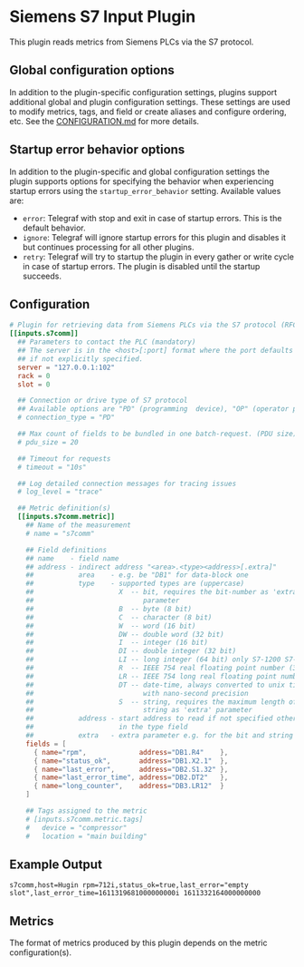 # Siemens S7 Input Plugin

This plugin reads metrics from Siemens PLCs via the S7 protocol.

## Global configuration options <!-- @/docs/includes/plugin_config.md -->

In addition to the plugin-specific configuration settings, plugins support
additional global and plugin configuration settings. These settings are used to
modify metrics, tags, and field or create aliases and configure ordering, etc.
See the [CONFIGURATION.md][CONFIGURATION.md] for more details.

[CONFIGURATION.md]: ../../../docs/CONFIGURATION.md#plugins

## Startup error behavior options <!-- @/docs/includes/startup_error_behavior.md -->

In addition to the plugin-specific and global configuration settings the plugin
supports options for specifying the behavior when experiencing startup errors
using the `startup_error_behavior` setting. Available values are:

- `error`:  Telegraf with stop and exit in case of startup errors. This is the
            default behavior.
- `ignore`: Telegraf will ignore startup errors for this plugin and disables it
            but continues processing for all other plugins.
- `retry`:  Telegraf will try to startup the plugin in every gather or write
            cycle in case of startup errors. The plugin is disabled until
            the startup succeeds.

## Configuration

```toml @sample.conf
# Plugin for retrieving data from Siemens PLCs via the S7 protocol (RFC1006)
[[inputs.s7comm]]
  ## Parameters to contact the PLC (mandatory)
  ## The server is in the <host>[:port] format where the port defaults to 102
  ## if not explicitly specified.
  server = "127.0.0.1:102"
  rack = 0
  slot = 0

  ## Connection or drive type of S7 protocol
  ## Available options are "PD" (programming  device), "OP" (operator panel) or "basic" (S7 basic communication).
  # connection_type = "PD"

  ## Max count of fields to be bundled in one batch-request. (PDU size)
  # pdu_size = 20

  ## Timeout for requests
  # timeout = "10s"

  ## Log detailed connection messages for tracing issues
  # log_level = "trace"

  ## Metric definition(s)
  [[inputs.s7comm.metric]]
    ## Name of the measurement
    # name = "s7comm"

    ## Field definitions
    ## name    - field name
    ## address - indirect address "<area>.<type><address>[.extra]"
    ##           area    - e.g. be "DB1" for data-block one
    ##           type    - supported types are (uppercase)
    ##                     X  -- bit, requires the bit-number as 'extra'
    ##                           parameter
    ##                     B  -- byte (8 bit)
    ##                     C  -- character (8 bit)
    ##                     W  -- word (16 bit)
    ##                     DW -- double word (32 bit)
    ##                     I  -- integer (16 bit)
    ##                     DI -- double integer (32 bit)
    ##                     LI -- long integer (64 bit) only S7-1200 S7-1500 suported
    ##                     R  -- IEEE 754 real floating point number (32 bit)
    ##                     LR -- IEEE 754 long real floating point number (64 bit) only S7-1200 S7-1500 suported
    ##                     DT -- date-time, always converted to unix timestamp
    ##                           with nano-second precision
    ##                     S  -- string, requires the maximum length of the
    ##                           string as 'extra' parameter
    ##           address - start address to read if not specified otherwise
    ##                     in the type field
    ##           extra   - extra parameter e.g. for the bit and string type
    fields = [
      { name="rpm",             address="DB1.R4"    },
      { name="status_ok",       address="DB1.X2.1"  },
      { name="last_error",      address="DB2.S1.32" },
      { name="last_error_time", address="DB2.DT2"   },
      { name="long_counter",    address="DB3.LR12"  }
    ]

    ## Tags assigned to the metric
    # [inputs.s7comm.metric.tags]
    #   device = "compressor"
    #   location = "main building"
```

## Example Output

```text
s7comm,host=Hugin rpm=712i,status_ok=true,last_error="empty slot",last_error_time=1611319681000000000i 1611332164000000000
```

## Metrics

The format of metrics produced by this plugin depends on the metric
configuration(s).

